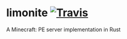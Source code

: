 # limonite [![Travis](https://img.shields.io/travis/iTXTech/limonite.svg)](https://travis-ci.org/iTXTech/limonite)

A Minecraft: PE server implementation in Rust 
